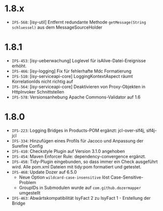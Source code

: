 # 1.8.x
- `IFS-568`: [isy-util] Entfernt redundante Methode `getMessage(String schluessel)` aus dem MessageSourceHolder

# 1.8.1
- `IFS-453`: [isy-ueberwachung] Loglevel für isAlive-Datei-Ereignisse erhöht.
- `IFS-466`: [isy-logging] Fix für fehlerhafte Mdc Formatierung
- `IFS-510`: [isy-serviceapi-core] LoggingKontextAspect räumt KorrelationIds nicht richtig auf
- `IFS-564`: [isy-serviceapi-core] Deaktivieren von Proxy-Objekten in HttpInvoker Schnittstellen
- `IFS-578`: Versionsanhebung Apache Commons-Validator auf 1.6

# 1.8.0
- `IFS-223`: Logging Bridges in Products-POM ergänzt: jcl-over-slf4j, slf4j-jcl
- `IFS-334`: Hinzufügen eines Profils für Jacoco und Anpassung der Surefire Config
- `IFS-410`: Checkstyle Plugin auf Version 3.1.0 angehoben
- `IFS-454`: Maven Enforcer Rule: dependency-convergence ergänzt.
- `IFS-458`: Tidy-Plugin eingebunden, so dass immer ein Check ausgeführt wird. Alle pom.xml Dateien mit tidy:pom formatiert und getestet.
- `IFS-468`: Update Dozer auf 6.5.0
    *  Neue Option `wildcard-case-insensitive` löst Case-Sensitive-Problem
    *  GroupIDs in Submodulen wurde auf `com.github.dozermapper` umgestellt
- `IFS-463`: Abwärtskompatibilität IsyFact 2 zu IsyFact 1 - Erstellung der Bridge

